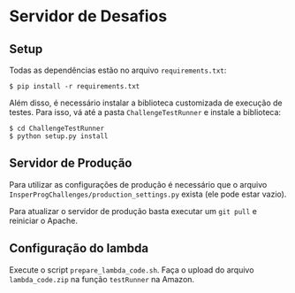 # Servidor de Desafios

## Setup

Todas as dependências estão no arquivo `requirements.txt`:

    $ pip install -r requirements.txt

Além disso, é necessário instalar a biblioteca customizada de execução de testes. Para isso, 
vá até a pasta `ChallengeTestRunner` e instale a biblioteca:

    $ cd ChallengeTestRunner
    $ python setup.py install
   
## Servidor de Produção

Para utilizar as configurações de produção é necessário que o arquivo 
`InsperProgChallenges/production_settings.py` exista (ele pode estar vazio).

Para atualizar o servidor de produção basta executar um `git pull` e reiniciar o Apache.

## Configuração do lambda

Execute o script `prepare_lambda_code.sh`. Faça o upload do arquivo 
`lambda_code.zip` na função `testRunner` na Amazon.